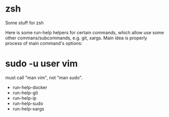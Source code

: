 # zsh
Some stuff for zsh

Here is some run-help helpers for certain commands, which allow use
some other commans/subcommands, e.g. git, xargs. Main idea is properly
process of main command's options:

  # sudo -u user vim<F1>

must call "man vim", not "man sudo".

  - run-help-docker
  - run-help-git
  - run-help-ip
  - run-help-sudo
  - run-help-xargs
